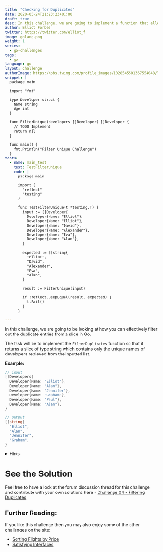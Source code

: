 ```yaml
---
title: "Checking for Duplicates"
date: 2020-05-24T21:23:23+01:00
draft: true
desc: In this challenge, we are going to implement a function that allows us to check and see if there are duplicates within a list in Go
author: Elliot Forbes
twitter: https://twitter.com/elliot_f
image: golang.png
weight: 1
series:
  - go-challenges
tags:
  - go
language: go
layout: challenge
authorImage: https://pbs.twimg.com/profile_images/1028545501367554048/lzr43cQv_400x400.jpg
snippet: |
  package main

  import "fmt"

  type Developer struct {
    Name string
    Age int
  }

  func FilterUnique(developers []Developer) []Developer {
    // TODO Implement
    return nil
  }

  func main() {
    fmt.Println("Filter Unique Challenge")
  }
tests: 
  - name: main_test
    test: TestFilterUnique
    code: |
      package main

      import (
        "reflect"
        "testing"
      )

      func TestFilterUnique(t *testing.T) {
        input := []Developer{
          Developer{Name: "Elliot"},
          Developer{Name: "Elliot"},
          Developer{Name: "David"},
          Developer{Name: "Alexander"},
          Developer{Name: "Eva"},
          Developer{Name: "Alan"},
        }

        expected := []string{
          "Elliot",
          "David",
          "Alexander",
          "Eva",
          "Alan",
        }

        result := FilterUnique(input)

        if !reflect.DeepEqual(result, expected) {
          t.Fail()
        }
      }

---
```


In this challenge, we are going to be looking at how you can effectively filter out the duplicate entries from a slice in Go.

The task will be to implement the `FilterDuplicates` function so that it returns a slice of type string which contains only the unique names of developers retrieved from the inputted list.

**Example:**

```go
// input
[]Developers{
  Developer{Name: "Elliot"},
  Developer{Name: "Alan"},
  Developer{Name: "Jennifer"},
  Developer{Name: "Graham"},
  Developer{Name: "Paul"},
  Developer{Name: "Alan"},
}

// output
[]string{
  "Elliot",
  "Alan",
  "Jennifer",
  "Graham",
}

```

<details><summary>Hints</summary>

You may wish to use a `map` in your function in order to check if elements have already been seen by our function.

</details>


# See the Solution

Feel free to have a look at the forum discussion thread for this challenge and contribute with your own solutions here - [Challenge 04 - Filtering Duplicates](https://discuss.tutorialedge.net/t/challenge-04-filtering-duplicates/21) 


## Further Reading:

If you like this challenge then you may also enjoy some of the other challenges on the site:

* [Sorting Flights by Price](/challenges/go/sort-by-price/)
* [Satisfying Interfaces](/challenges/go/interfaces/)